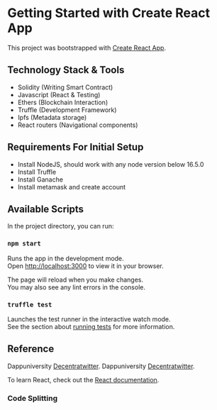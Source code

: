 # Getting Started with Create React App

This project was bootstrapped with [Create React App](https://github.com/facebook/create-react-app).

## Technology Stack & Tools
- Solidity (Writing Smart Contract)
- Javascript (React & Testing)
- Ethers (Blockchain Interaction)
- Truffle (Development Framework)
- Ipfs (Metadata storage)
- React routers (Navigational components)

## Requirements For Initial Setup
- Install NodeJS, should work with any node version below 16.5.0
- Install Truffle
- Install Ganache
- Install metamask and create account


## Available Scripts

In the project directory, you can run:

### `npm start`

Runs the app in the development mode.\
Open [http://localhost:3000](http://localhost:3000) to view it in your browser.

The page will reload when you make changes.\
You may also see any lint errors in the console.

### `truffle test`

Launches the test runner in the interactive watch mode.\
See the section about [running tests](https://facebook.github.io/create-react-app/docs/running-tests) for more information.


## Reference

Dappuniversity [Decentratwitter](https://github.com/dappuniversity/decentratwitter/tree/main/contracts).
Dappuniversity [Decentratwitter](https://github.com/dappuniversity/nft_marketplace).

To learn React, check out the [React documentation](https://reactjs.org/).

### Code Splitting
